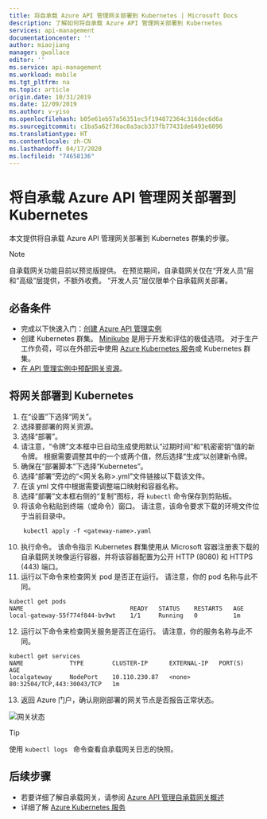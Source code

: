 ```yaml
---
title: 将自承载 Azure API 管理网关部署到 Kubernetes | Microsoft Docs
description: 了解如何将自承载 Azure API 管理网关部署到 Kubernetes
services: api-management
documentationcenter: ''
author: miaojiang
manager: gwallace
editor: ''
ms.service: api-management
ms.workload: mobile
ms.tgt_pltfrm: na
ms.topic: article
origin.date: 10/31/2019
ms.date: 12/09/2019
ms.author: v-yiso
ms.openlocfilehash: b05e61eb57a56351ec5f194872364c316dec6d6a
ms.sourcegitcommit: c1ba5a62f30ac0a3acb337fb77431de6493e6096
ms.translationtype: HT
ms.contentlocale: zh-CN
ms.lasthandoff: 04/17/2020
ms.locfileid: "74658136"
---
```

# <a name="deploy-a-self-hosted-azure-api-management-gateway-to-kubernetes"></a>将自承载 Azure API 管理网关部署到 Kubernetes

本文提供将自承载 Azure API 管理网关部署到 Kubernetes 群集的步骤。

> [!NOTE]
> 自承载网关功能目前以预览版提供。 在预览期间，自承载网关仅在“开发人员”层和“高级”层提供，不额外收费。 “开发人员”层仅限单个自承载网关部署。


## <a name="prerequisites"></a>必备条件

- 完成以下快速入门：[创建 Azure API 管理实例](get-started-create-service-instance.md)
- 创建 Kubernetes 群集。 [Minikube](https://kubernetes.io/docs/tasks/tools/install-minikube/) 是用于开发和评估的极佳选项。 对于生产工作负荷，可以在外部云中使用 [Azure Kubernetes 服务](/aks/)或 Kubernetes 群集。
- [在 API 管理实例中预配网关资源](api-management-howto-provision-self-hosted-gateway.md)。

## <a name="deploy-the-gateway-to-kubernetes"></a>将网关部署到 Kubernetes

1. 在“设置”下选择“网关”。  
2. 选择要部署的网关资源。
3. 选择“部署”。 
4. 请注意，“令牌”文本框中已自动生成使用默认“过期时间”和“机密密钥”值的新令牌。    根据需要调整其中的一个或两个值，然后选择“生成”以创建新令牌。 
5. 确保在“部署脚本”下选择“Kubernetes”。  
6. 选择“部署”旁边的“<网关名称>.yml”文件链接以下载该文件。  
7. 在该 yml 文件中根据需要调整端口映射和容器名称。
8. 选择“部署”文本框右侧的“复制”图标，将 `kubectl` 命令保存到剪贴板。 
9. 将该命令粘贴到终端（或命令）窗口。 请注意，该命令要求下载的环境文件位于当前目录中。
```console
    kubectl apply -f <gateway-name>.yaml
```
10. 执行命令。 该命令指示 Kubernetes 群集使用从 Microsoft 容器注册表下载的自承载网关映像运行容器，并将该容器配置为公开 HTTP (8080) 和 HTTPS (443) 端口。
11. 运行以下命令来检查网关 pod 是否正在运行。 请注意，你的 pod 名称与此不同。 
```console
kubectl get pods
NAME                              READY   STATUS    RESTARTS   AGE
local-gateway-55f774f844-bv9wt    1/1     Running   0          1m
```
12. 运行以下命令来检查网关服务是否正在运行。 请注意，你的服务名称与此不同。 
```console
kubectl get services
NAME             TYPE        CLUSTER-IP      EXTERNAL-IP   PORT(S)                      AGE
localgateway     NodePort    10.110.230.87   <none>        80:32504/TCP,443:30043/TCP   1m
```
13. 返回 Azure 门户，确认刚刚部署的网关节点是否报告正常状态。

![网关状态](media/api-management-howto-deploy-self-hosted-gateway-to-k8s/status.png)

> [!TIP]
> 使用 <code>kubectl logs <gateway-pod-name></code> 命令查看自承载网关日志的快照。

## <a name="next-steps"></a>后续步骤

* 若要详细了解自承载网关，请参阅 [Azure API 管理自承载网关概述](self-hosted-gateway-overview.md)
* 详细了解 [Azure Kubernetes 服务](/aks/intro-kubernetes)


